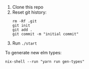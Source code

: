1. Clone this repo
2. Reset git history:
    ```
    rm -Rf .git
    git init
    git add .
    git commit -m "initial commit"
    ```
3. Run `./start`


To generate new elm types:

```
nix-shell --run "yarn run gen-types"
```
